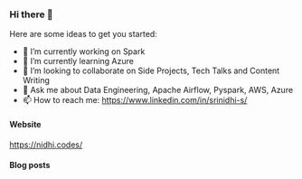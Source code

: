 ### Hi there 👋


Here are some ideas to get you started:

- 🔭 I’m currently working on Spark
- 🌱 I’m currently learning Azure
- 👯 I’m looking to collaborate on Side Projects, Tech Talks and Content Writing
- 💬 Ask me about Data Engineering, Apache Airflow, Pyspark, AWS, Azure
- 📫 How to reach me: https://www.linkedin.com/in/srinidhi-s/

#### Website
https://nidhi.codes/

#### Blog posts
<!-- BLOG-POST-LIST:START -->
<!-- BLOG-POST-LIST:END -->
